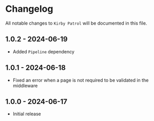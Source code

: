 # Changelog

All notable changes to `Kirby Patrol` will be documented in this file.

## 1.0.2 - 2024-06-19

- Added `Pipeline` dependency

## 1.0.1 - 2024-06-18

- Fixed an error when a page is not required to be validated in the middleware

## 1.0.0 - 2024-06-17

- Initial release
